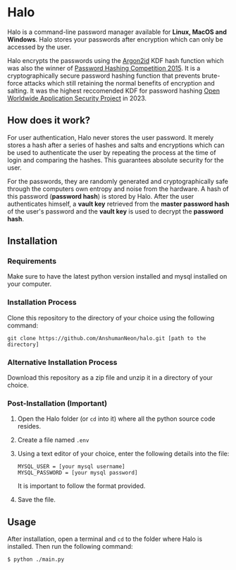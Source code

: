 # Halo

Halo is a command-line password manager available for **Linux, MacOS and Windows**.
Halo stores your passwords after encryption which can only be accessed by the
user.

Halo encrypts the passwords using the [Argon2id](https://github.com/p-h-c/phc-winner-argon2)
KDF hash function which was also the winner of [Password Hashing Competition
2015](https://password-hashing.net). It is a cryptographically secure password
hashing function that prevents brute-force attacks which still retaining the
normal benefits of encryption and salting. It was the highest reccomended KDF
for password hashing [Open Worldwide Application Security Project](owasp.org)
in 2023.

## How does it work?

For user authentication, Halo never stores the user password. It merely stores
a hash after a series of hashes and salts and encryptions which can be used to
authenticate the user by repeating the process at the time of login and
comparing the hashes. This guarantees absolute security for the user.

For the passwords, they are randomly generated and cryptographically safe
through the computers own entropy and noise from the hardware. A hash of this
password (**password hash**) is stored by Halo. After the user authenticates
himself, a **vault key** retrieved from the **master password hash** of the
user's password and the **vault key** is used to decrypt the **password hash**.

## Installation

### Requirements

Make sure to have the latest python version installed and mysql installed on
your computer.

### Installation Process

Clone this repository to the directory of your choice using the following command:

```
git clone https://github.com/AnshumanNeon/halo.git [path to the directory]
```

### Alternative Installation Process

Download this repository as a zip file and unzip it in a directory of your
choice.

### Post-Installation (Important)

1. Open the Halo folder (or `cd` into it) where all the python source code
   resides.

2. Create a file named `.env`

3. Using a text editor of your choice, enter the following details into the
   file:
   
   ```
   MYSQL_USER = [your mysql username]
   MYSQL_PASSWORD = [your mysql password]
   ```
   
   It is important to follow the format provided.
   
4. Save the file.

## Usage

After installation, open a terminal and `cd` to the folder where Halo is
installed. Then run the following command:

```
$ python ./main.py
```

